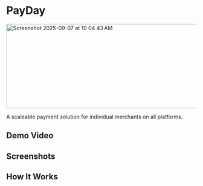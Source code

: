 # PayDay
<img width="663" height="223" alt="Screenshot 2025-09-07 at 10 04 43 AM" src="https://github.com/user-attachments/assets/936cc87b-b93b-442d-b788-0d66b5be4061" />

A scaleable payment solution for individual merchants on all platforms.

## Demo Video

## Screenshots

## How It Works
